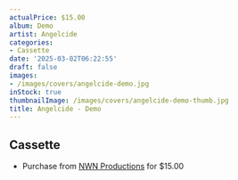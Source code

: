 ```yaml
---
actualPrice: $15.00
album: Demo
artist: Angelcide
categories:
- Cassette
date: '2025-03-02T06:22:55'
draft: false
images:
- /images/covers/angelcide-demo.jpg
inStock: true
thumbnailImage: /images/covers/angelcide-demo-thumb.jpg
title: Angelcide - Demo
---
```


## Cassette
* Purchase from [NWN Productions](http://shop.nwnprod.com/index.php?route=product/product&path=73&product_id=53279&sort=pd.name&order=ASC) for $15.00
